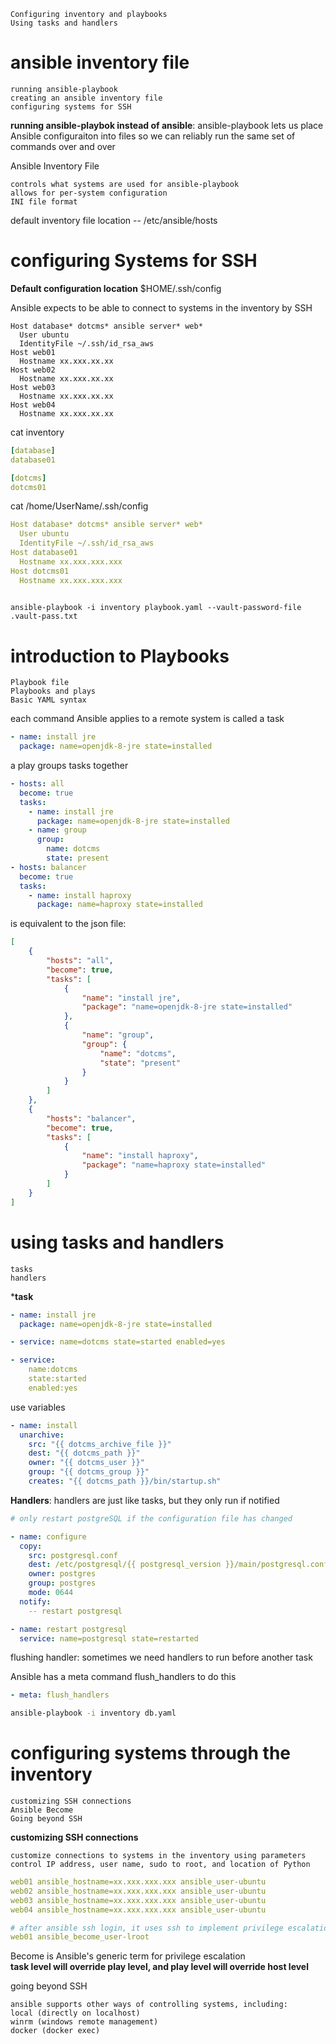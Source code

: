 

```
Configuring inventory and playbooks
Using tasks and handlers
```

# ansible inventory file

```
running ansible-playbook
creating an ansible inventory file
configuring systems for SSH
```

**running ansible-playbok instead of ansible**: ansible-playbook lets us place Ansible configuraiton into files so we can reliably run the same set of commands over and over


Ansible Inventory File
```
controls what systems are used for ansible-playbook
allows for per-system configuration
INI file format
```

default inventory file location -- /etc/ansible/hosts

# configuring Systems for SSH

**Default configuration location** $HOME/.ssh/config

Ansible expects to be able to connect to systems in the inventory by SSH

```
Host database* dotcms* ansible server* web*
  User ubuntu
  IdentityFile ~/.ssh/id_rsa_aws
Host web01
  Hostname xx.xxx.xx.xx
Host web02
  Hostname xx.xxx.xx.xx
Host web03
  Hostname xx.xxx.xx.xx
Host web04
  Hostname xx.xxx.xx.xx    
```

cat inventory
```yaml
[database]
database01

[dotcms]
dotcms01
```

cat /home/UserName/.ssh/config
```yaml
Host database* dotcms* ansible server* web*
  User ubuntu
  IdentityFile ~/.ssh/id_rsa_aws
Host database01
  Hostname xx.xxx.xxx.xxx
Host dotcms01
  Hostname xx.xxx.xxx.xxx
 
```

```
ansible-playbook -i inventory playbook.yaml --vault-password-file .vault-pass.txt
```


# introduction to Playbooks

```
Playbook file
Playbooks and plays
Basic YAML syntax
```

each command Ansible applies to a remote system is called a task
```yaml
- name: install jre
  package: name=openjdk-8-jre state=installed
```

a play groups tasks together
```yaml
- hosts: all
  become: true
  tasks:
    - name: install jre
      package: name=openjdk-8-jre state=installed
    - name: group
      group:
        name: dotcms
        state: present
- hosts: balancer  
  become: true
  tasks:
    - name: install haproxy
      package: name=haproxy state=installed      
```

is equivalent to the json file:

```json
[
	{
		"hosts": "all",
		"become": true,
		"tasks": [
			{
				"name": "install jre",
				"package": "name=openjdk-8-jre state=installed"
			},
			{
				"name": "group",
				"group": {
					"name": "dotcms",
					"state": "present"
				}
			}
		]
	},
	{
		"hosts": "balancer",
		"become": true,
		"tasks": [
			{
				"name": "install haproxy",
				"package": "name=haproxy state=installed"
			}
		]
	}
]
```

# using tasks and handlers

```
tasks 
handlers
```

***task**


```yaml
- name: install jre
  package: name=openjdk-8-jre state=installed
```

```yaml
- service: name=dotcms state=started enabled=yes
```

```yaml
- service: 
    name:dotcms
    state:started
    enabled:yes
```

use variables
```yaml
- name: install
  unarchive:
    src: "{{ dotcms_archive_file }}"
    dest: "{{ dotcms_path }}"
    owner: "{{ dotcms_user }}"
    group: "{{ dotcms_group }}"
    creates: "{{ dotcms_path }}/bin/startup.sh"

```

**Handlers**: handlers are just like tasks, but they only run if notified
```yaml
# only restart postgreSQL if the configuration file has changed

- name: configure
  copy:
    src: postgresql.conf
    dest: /etc/postgresql/{{ postgresql_version }}/main/postgresql.conf
    owner: postgres
    group: postgres
    mode: 0644
  notify:
    -- restart postgresql  

- name: restart postgresql
  service: name=postgresql state=restarted

```

flushing handler: sometimes we need handlers to run before another task   

Ansible has a meta command flush_handlers to do this
```yaml
- meta: flush_handlers
```

```sh
ansible-playbook -i inventory db.yaml
```

# configuring systems through the inventory   

```
customizing SSH connections
Ansible Become
Going beyond SSH
```

**customizing SSH connections**
```
customize connections to systems in the inventory using parameters
control IP address, user name, sudo to root, and location of Python
```

```yaml
web01 ansible_hostname=xx.xxx.xxx.xxx ansible_user-ubuntu
web02 ansible_hostname=xx.xxx.xxx.xxx ansible_user-ubuntu
web03 ansible_hostname=xx.xxx.xxx.xxx ansible_user-ubuntu
web04 ansible_hostname=xx.xxx.xxx.xxx ansible_user-ubuntu

# after ansible ssh login, it uses ssh to implement privilege escalation
web01 ansible_become_user-lroot  

```

Become is Ansible's generic term for privilege escalation    
**task level will override play level, and play level will override host level**

going beyond SSH
```
ansible supports other ways of controlling systems, including:
local (directly on localhost)
winrm (windows remote management)
docker (docker exec)
```


